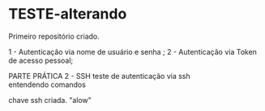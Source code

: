 # TESTE-alterando
Primeiro repositório criado.  

1 - Autenticação via nome de usuário e senha ;
2 - Autenticação via Token de acesso pessoal; 

PARTE PRÁTICA 2 - SSH
 teste de autenticação via ssh  
 entendendo comandos

chave ssh criada. "alow"